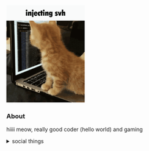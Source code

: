 <img src="injecting-svh.gif" height="256">

### About
hiiii meow, really good coder (hello world) and gaming

<details>
  <summary>social things</summary>
  
  - Discord: `bakje#1543`   
</details>
